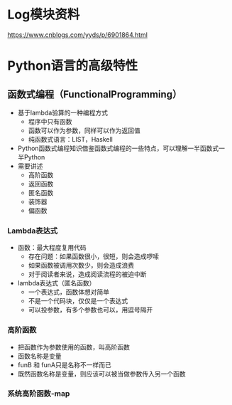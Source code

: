 # Log模块资料
https://www.cnblogs.com/yyds/p/6901864.html
# Python语言的高级特性
## 函数式编程（FunctionalProgramming）
- 基于lambda验算的一种编程方式
    - 程序中只有函数
    - 函数可以作为参数，同样可以作为返回值
    - 纯函数式语言：LIST，Haskell
- Python函数式编程知识借鉴函数式编程的一些特点，可以理解一半函数式一半Python
- 需要讲述
    - 高阶函数
    - 返回函数
    - 匿名函数
    - 装饰器
    - 偏函数
### Lambda表达式
- 函数：最大程度复用代码
    - 存在问题：如果函数很小，很短，则会造成啰嗦
    - 如果函数被调用次数少，则会造成浪费
    - 对于阅读者来说，造成阅读流程的被迫中断
- lambda表达式（匿名函数）
    - 一个表达式，函数体想对简单
    - 不是一个代码块，仅仅是一个表达式
    - 可以投参数，有多个参数也可以，用逗号隔开
### 高阶函数
- 把函数作为参数使用的函数，叫高阶函数            
- 函数名称是变量
- funB 和 funA只是名称不一样而已
- 既然函数名称是变量，则应该可以被当做参数传入另一个函数
### 系统高阶函数-map